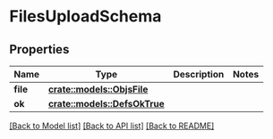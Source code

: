 # FilesUploadSchema

## Properties

Name | Type | Description | Notes
------------ | ------------- | ------------- | -------------
**file** | [**crate::models::ObjsFile**](objs_file.md) |  | 
**ok** | [**crate::models::DefsOkTrue**](defs_ok_true.md) |  | 

[[Back to Model list]](../README.md#documentation-for-models) [[Back to API list]](../README.md#documentation-for-api-endpoints) [[Back to README]](../README.md)


